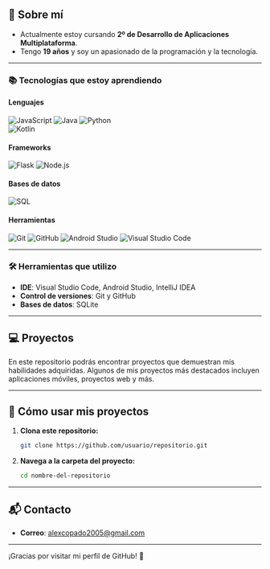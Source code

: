 ## 🚀 Sobre mí

- Actualmente estoy cursando **2º de Desarrollo de Aplicaciones Multiplataforma**.
- Tengo **19 años** y soy un apasionado de la programación y la tecnología.

---

### 📚 Tecnologías que estoy aprendiendo

#### Lenguajes
![JavaScript](https://img.shields.io/badge/-JavaScript-F7DF1E?style=flat&logo=javascript&logoColor=black) 
![Java](https://img.shields.io/badge/-Java-007396?style=flat&logo=java&logoColor=white) 
![Python](https://img.shields.io/badge/Python-3776AB?style=flat&logo=python&logoColor=white)  
![Kotlin](https://img.shields.io/badge/-Kotlin-0095D5?style=flat&logo=kotlin&logoColor=white)

#### Frameworks
![Flask](https://img.shields.io/badge/-Flask-000000?style=flat&logo=flask&logoColor=white) 
![Node.js](https://img.shields.io/badge/-Node.js-339933?style=flat&logo=node.js&logoColor=white)

#### Bases de datos
![SQL](https://img.shields.io/badge/-SQL-4479A1?style=flat&logo=postgresql&logoColor=white)

#### Herramientas
![Git](https://img.shields.io/badge/-Git-F05032?style=flat&logo=git&logoColor=white)
![GitHub](https://img.shields.io/badge/-GitHub-181717?style=flat&logo=github&logoColor=white)
![Android Studio](https://img.shields.io/badge/-Android%20Studio-3DDC84?style=flat&logo=android-studio&logoColor=white)
![Visual Studio Code](https://img.shields.io/badge/-Visual%20Studio%20Code-007ACC?style=flat&logo=visual-studio-code&logoColor=white)

---

### 🛠️ **Herramientas que utilizo**

- **IDE**: Visual Studio Code, Android Studio, IntelliJ IDEA
- **Control de versiones**: Git y GitHub
- **Bases de datos**: SQLite

---

## 💻 **Proyectos**

En este repositorio podrás encontrar proyectos que demuestran mis habilidades adquiridas. Algunos de mis proyectos más destacados incluyen aplicaciones móviles, proyectos web y más.

---

## 🔧 **Cómo usar mis proyectos**

1. **Clona este repositorio:**
    ```bash
    git clone https://github.com/usuario/repositorio.git
    ```

2. **Navega a la carpeta del proyecto:**
    ```bash
    cd nombre-del-repositorio
    ```

---

## 📬 **Contacto**

- **Correo**: [alexcopado2005@gmail.com](mailto:alexcopado2005@gmail.com)

---

¡Gracias por visitar mi perfil de GitHub! 🚀
